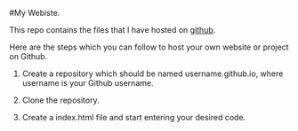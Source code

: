 #My Webiste.

This repo contains the files that I have hosted on [github](https://zorro30.github.io).

Here are the steps which you can follow to host your own website or project on Github.

1) Create a repository which should be named username.github.io, where username is your Github username.

2) Clone the repository.

3) Create a index.html file and start entering your desired code.